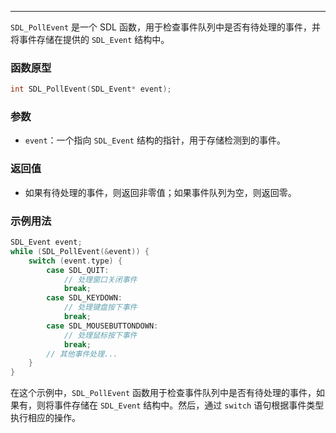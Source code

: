 
----
`SDL_PollEvent` 是一个 SDL 函数，用于检查事件队列中是否有待处理的事件，并将事件存储在提供的 `SDL_Event` 结构中。

### 函数原型
```c
int SDL_PollEvent(SDL_Event* event);
```

### 参数
- `event`：一个指向 `SDL_Event` 结构的指针，用于存储检测到的事件。

### 返回值
- 如果有待处理的事件，则返回非零值；如果事件队列为空，则返回零。

### 示例用法
```c
SDL_Event event;
while (SDL_PollEvent(&event)) {
    switch (event.type) {
        case SDL_QUIT:
            // 处理窗口关闭事件
            break;
        case SDL_KEYDOWN:
            // 处理键盘按下事件
            break;
        case SDL_MOUSEBUTTONDOWN:
            // 处理鼠标按下事件
            break;
        // 其他事件处理...
    }
}
```

在这个示例中，`SDL_PollEvent` 函数用于检查事件队列中是否有待处理的事件，如果有，则将事件存储在 `SDL_Event` 结构中。然后，通过 `switch` 语句根据事件类型执行相应的操作。